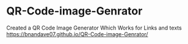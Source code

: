 # QR-Code-image-Genrator
Created a QR Code Image Generator Which Works for Links and texts
https://bnandave07.github.io/QR-Code-image-Genrator/
